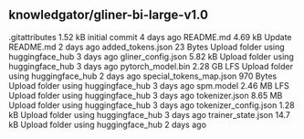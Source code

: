 ## knowledgator/gliner-bi-large-v1.0

.gitattributes
1.52 kB
initial commit
4 days ago
README.md
4.69 kB
Update README.md
2 days ago
added_tokens.json
23 Bytes
Upload folder using huggingface_hub
3 days ago
gliner_config.json
5.82 kB
Upload folder using huggingface_hub
3 days ago
pytorch_model.bin
2.28 GB
LFS
Upload folder using huggingface_hub
2 days ago
special_tokens_map.json
970 Bytes
Upload folder using huggingface_hub
3 days ago
spm.model
2.46 MB
LFS
Upload folder using huggingface_hub
3 days ago
tokenizer.json
8.65 MB
Upload folder using huggingface_hub
3 days ago
tokenizer_config.json
1.28 kB
Upload folder using huggingface_hub
3 days ago
trainer_state.json
14.7 kB
Upload folder using huggingface_hub
2 days ago
